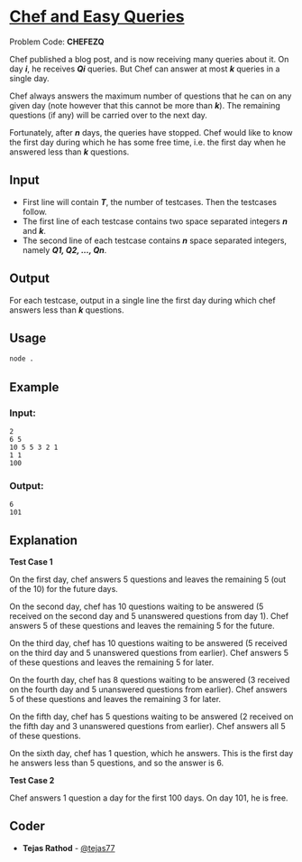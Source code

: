 
# [Chef and Easy Queries](https://www.codechef.com/problems/CHEFEZQ)
Problem Code: **CHEFEZQ**

Chef published a blog post, and is now receiving many queries about it. On day **_i_**, he receives **_Qi_** queries. But Chef can answer at most **_k_** queries in a single day.

Chef always answers the maximum number of questions that he can on any given day (note however that this cannot be more than **_k_**). The remaining questions (if any) will be carried over to the next day.

Fortunately, after **_n_** days, the queries have stopped. Chef would like to know the first day during which he has some free time, i.e. the first day when he answered less than **_k_** questions.

## Input

- First line will contain **_T_**, the number of testcases. Then the testcases follow.
- The first line of each testcase contains two space separated integers **_n_** and **_k_**.
- The second line of each testcase contains **_n_** space separated integers, namely **_Q1, Q2, ..., Qn_**.

## Output

For each testcase, output in a single line the first day during which chef answers less than **_k_** questions.

## Usage
```sh
node .
```
## Example
### Input:
```
2 
6 5 
10 5 5 3 2 1 
1 1
100
```
### Output:
```
6
101
```
## Explanation

**Test Case 1**

On the first day, chef answers 5 questions and leaves the remaining 5 (out of the 10) for the future days.

On the second day, chef has 10 questions waiting to be answered (5 received on the second day and 5 unanswered questions from day 1). Chef answers 5 of these questions and leaves the remaining 5 for the future.

On the third day, chef has 10 questions waiting to be answered (5 received on the third day and 5 unanswered questions from earlier). Chef answers 5 of these questions and leaves the remaining 5 for later.

On the fourth day, chef has 8 questions waiting to be answered (3 received on the fourth day and 5 unanswered questions from earlier). Chef answers 5 of these questions and leaves the remaining 3 for later.

On the fifth day, chef has 5 questions waiting to be answered (2 received on the fifth day and 3 unanswered questions from earlier). Chef answers all 5 of these questions.

On the sixth day, chef has 1 question, which he answers. This is the first day he answers less than 5 questions, and so the answer is 6.

**Test Case 2**

Chef answers 1 question a day for the first 100 days. On day 101, he is free.

## Coder

* **Tejas Rathod** - [@tejas77](https://github.com/tejas77)
